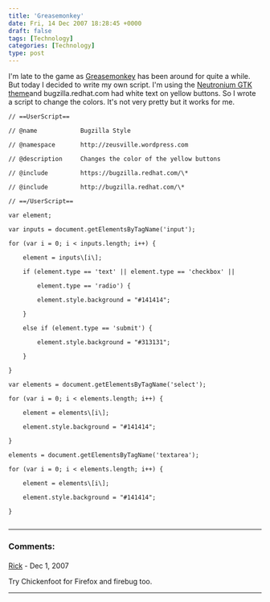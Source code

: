 ```yaml
---
title: 'Greasemonkey'
date: Fri, 14 Dec 2007 18:28:45 +0000
draft: false
tags: [Technology]
categories: [Technology]
type: post
---
```


I'm late to the game as [Greasemonkey](https://addons.mozilla.org/en-US/firefox/addon/748) has been around for quite a while. But today I decided to write my own script. I'm using the [Neutronium GTK theme](http://gnome-look.org/content/show.php/Neutronium+Unity?content=59189)and bugzilla.redhat.com had white text on yellow buttons. So I wrote a script to change the colors. It's not very pretty but it works for me.

```
// ==UserScript==

// @name            Bugzilla Style

// @namespace       http://zeusville.wordpress.com

// @description     Changes the color of the yellow buttons

// @include         https://bugzilla.redhat.com/\*

// @include         http://bugzilla.redhat.com/\*

// ==/UserScript==

var element;

var inputs = document.getElementsByTagName('input');

for (var i = 0; i < inputs.length; i++) {

    element = inputs\[i\];

    if (element.type == 'text' || element.type == 'checkbox' ||

        element.type == 'radio') {

        element.style.background = "#141414";

    }

    else if (element.type == 'submit') {

        element.style.background = "#313131";

    }

}

var elements = document.getElementsByTagName('select');

for (var i = 0; i < elements.length; i++) {

    element = elements\[i\];

    element.style.background = "#141414";

}

elements = document.getElementsByTagName('textarea');

for (var i = 0; i < elements.length; i++) {

    element = elements\[i\];

    element.style.background = "#141414";

}


```
---
### Comments:
#### 
[Rick]( "rickvh@sportscommish.net") - <time datetime="2007-12-17 07:42:25">Dec 1, 2007</time>

Try Chickenfoot for Firefox and firebug too.
<hr />
